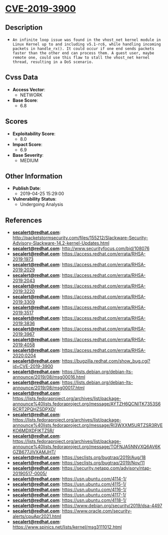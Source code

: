 
# [CVE-2019-3900](https://cve.mitre.org/cgi-bin/cvename.cgi?name=CVE-2019-3900)

## Description

- `An infinite loop issue was found in the vhost_net kernel module in Linux Kernel up to and including v5.1-rc6, while handling incoming packets in handle_rx(). It could occur if one end sends packets faster than the other end can process them. A guest user, maybe remote one, could use this flaw to stall the vhost_net kernel thread, resulting in a DoS scenario.`

## Cvss Data

- **Access Vector**:
  - NETWORK
- **Base Score**:
  - 6.8

## Scores

- **Exploitability Score**:
  - 8.0
- **Impact Score**:
  - 6.9
- **Base Severity**:
  - MEDIUM

## Other Information

- **Publish Date**:
  - 2019-04-25 15:29:00
- **Vulnerability Status**:
  - Undergoing Analysis

## References

- **secalert@redhat.com**: http://packetstormsecurity.com/files/155212/Slackware-Security-Advisory-Slackware-14.2-kernel-Updates.html
- **secalert@redhat.com**: http://www.securityfocus.com/bid/108076
- **secalert@redhat.com**: https://access.redhat.com/errata/RHSA-2019:1973
- **secalert@redhat.com**: https://access.redhat.com/errata/RHSA-2019:2029
- **secalert@redhat.com**: https://access.redhat.com/errata/RHSA-2019:2043
- **secalert@redhat.com**: https://access.redhat.com/errata/RHSA-2019:3220
- **secalert@redhat.com**: https://access.redhat.com/errata/RHSA-2019:3309
- **secalert@redhat.com**: https://access.redhat.com/errata/RHSA-2019:3517
- **secalert@redhat.com**: https://access.redhat.com/errata/RHSA-2019:3836
- **secalert@redhat.com**: https://access.redhat.com/errata/RHSA-2019:3967
- **secalert@redhat.com**: https://access.redhat.com/errata/RHSA-2019:4058
- **secalert@redhat.com**: https://access.redhat.com/errata/RHSA-2020:0204
- **secalert@redhat.com**: https://bugzilla.redhat.com/show_bug.cgi?id=CVE-2019-3900
- **secalert@redhat.com**: https://lists.debian.org/debian-lts-announce/2019/08/msg00016.html
- **secalert@redhat.com**: https://lists.debian.org/debian-lts-announce/2019/08/msg00017.html
- **secalert@redhat.com**: https://lists.fedoraproject.org/archives/list/package-announce%40lists.fedoraproject.org/message/AYTZH6QCNITK7353S6RCRT2PQHZSDPXD/
- **secalert@redhat.com**: https://lists.fedoraproject.org/archives/list/package-announce%40lists.fedoraproject.org/message/RI3WXXM5URTZSR3RVEKO6MDXDFIKTZ5R/
- **secalert@redhat.com**: https://lists.fedoraproject.org/archives/list/package-announce%40lists.fedoraproject.org/message/TOFNJA5NNVXQ6AV6KGZB677JIVXAMJHT/
- **secalert@redhat.com**: https://seclists.org/bugtraq/2019/Aug/18
- **secalert@redhat.com**: https://seclists.org/bugtraq/2019/Nov/11
- **secalert@redhat.com**: https://security.netapp.com/advisory/ntap-20190517-0005/
- **secalert@redhat.com**: https://usn.ubuntu.com/4114-1/
- **secalert@redhat.com**: https://usn.ubuntu.com/4115-1/
- **secalert@redhat.com**: https://usn.ubuntu.com/4116-1/
- **secalert@redhat.com**: https://usn.ubuntu.com/4117-1/
- **secalert@redhat.com**: https://usn.ubuntu.com/4118-1/
- **secalert@redhat.com**: https://www.debian.org/security/2019/dsa-4497
- **secalert@redhat.com**: https://www.oracle.com/security-alerts/cpuApr2021.html
- **secalert@redhat.com**: https://www.spinics.net/lists/kernel/msg3111012.html
